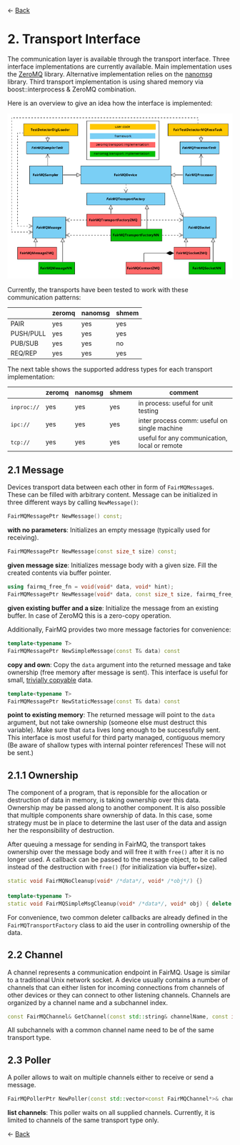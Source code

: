 ← [Back](../README.md)

# 2. Transport Interface

The communication layer is available through the transport interface. Three interface implementations are currently available. Main implementation uses the [ZeroMQ](http://zeromq.org) library. Alternative implementation relies on the [nanomsg](http://nanomsg.org) library. Third transport implementation is using shared memory via boost::interprocess & ZeroMQ combination.

Here is an overview to give an idea how the interface is implemented:

![FairMQ transport interface](images/transport_interface.png?raw=true "FairMQ transport interface")

Currently, the transports have been tested to work with these communication patterns:

|               | zeromq | nanomsg | shmem |
| ------------- |--------| ------- | ----- |
| PAIR          | yes    | yes     | yes   |
| PUSH/PULL     | yes    | yes     | yes   |
| PUB/SUB       | yes    | yes     | no    |
| REQ/REP       | yes    | yes     | yes   |

The next table shows the supported address types for each transport implementation:

|             | zeromq | nanomsg | shmem | comment                                       |
| ----------- | ------ | ------- | ----- | --------------------------------------------- |
| `inproc://` | yes    | yes     | yes   | in process: useful for unit testing           |
| `ipc://`    | yes    | yes     | yes   | inter process comm: useful on single machine  |
| `tcp://`    | yes    | yes     | yes   | useful for any communication, local or remote |

## 2.1 Message

Devices transport data between each other in form of `FairMQMessage`s. These can be filled with arbitrary content. Message can be initialized in three different ways by calling `NewMessage()`:

```cpp
FairMQMessagePtr NewMessage() const;
```
**with no parameters**: Initializes an empty message (typically used for receiving).

```cpp
FairMQMessagePtr NewMessage(const size_t size) const;
```
**given message size**: Initializes message body with a given size. Fill the created contents via buffer pointer.

```cpp
using fairmq_free_fn = void(void* data, void* hint);
FairMQMessagePtr NewMessage(void* data, const size_t size, fairmq_free_fn* ffn, void* hint = nullptr) const;
```
**given existing buffer and a size**: Initialize the message from an existing buffer. In case of ZeroMQ this is a zero-copy operation.

Additionally, FairMQ provides two more message factories for convenience:
```cpp
template<typename T>
FairMQMessagePtr NewSimpleMessage(const T& data) const
```
**copy and own**: Copy the `data` argument into the returned message and take ownership (free memory after message is sent). This interface is useful for small, [trivially copyable](http://en.cppreference.com/w/cpp/concept/TriviallyCopyable) data.

```cpp
template<typename T>
FairMQMessagePtr NewStaticMessage(const T& data) const
```
**point to existing memory**: The returned message will point to the `data` argument, but not take ownership (someone else must destruct this variable). Make sure that `data` lives long enough to be successfully sent. This interface is most useful for third party managed, contiguous memory (Be aware of shallow types with internal pointer references! These will not be sent.)

## 2.1.1 Ownership

The component of a program, that is reponsible for the allocation or destruction of data in memory, is taking ownership over this data. Ownership may be passed along to another component. It is also possible that multiple components share ownership of data. In this case, some strategy must be in place to determine the last user of the data and assign her the responsibility of destruction.

After queuing a message for sending in FairMQ, the transport takes ownership over the message body and will free it with `free()` after it is no longer used. A callback can be passed to the message object, to be called instead of the destruction with `free()` (for initialization via buffer+size).

```cpp
static void FairMQNoCleanup(void* /*data*/, void* /*obj*/) {}

template<typename T>
static void FairMQSimpleMsgCleanup(void* /*data*/, void* obj) { delete static_cast<T*>(obj); }
```
For convenience, two common deleter callbacks are already defined in the `FairMQTransportFactory` class to aid the user in controlling ownership of the data.

## 2.2 Channel

A channel represents a communication endpoint in FairMQ. Usage is similar to a traditional Unix network socket. A device usually contains a number of channels that can either listen for incoming connections from channels of other devices or they can connect to other listening channels. Channels are organized by a channel name and a subchannel index.

```cpp
const FairMQChannel& GetChannel(const std::string& channelName, const int index = 0) const;
```

All subchannels with a common channel name need to be of the same transport type.

## 2.3 Poller

A poller allows to wait on multiple channels either to receive or send a message.

```cpp
FairMQPollerPtr NewPoller(const std::vector<const FairMQChannel*>& channels)
```
**list channels**: This poller waits on all supplied channels. Currently, it is limited to channels of the same transport type only.

← [Back](../README.md)
